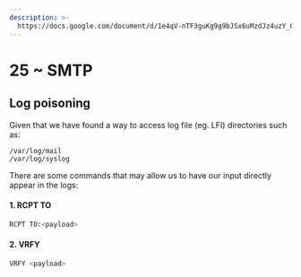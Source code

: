 ```yaml
---
description: >-
  https://docs.google.com/document/d/1e4qV-nTF3guKg9g9bJSx6uMzdJz4uzY_0W3veNiTgSY/edit?tab=t.0
---
```


# 25 \~ SMTP

## Log poisoning

Given that we have found a way to access log file (eg. LFI) directories such as:

```
/var/log/mail
/var/log/syslog
```

There are some commands that may allow us to have our input directly appear in the logs:

#### 1. RCPT TO

```sh
RCPT TO:<payload>
```

#### 2. VRFY

```sh
VRFY <payload>
```
